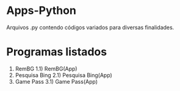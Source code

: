 # Apps-Python #

  Arquivos .py contendo códigos variados para diversas finalidades.

# Programas listados 
  1) RemBG
     1.1) RemBG(App)
  2) Pesquisa Bing
     2.1) Pesquisa Bing(App)
  3) Game Pass
     3.1) Game Pass(App)
